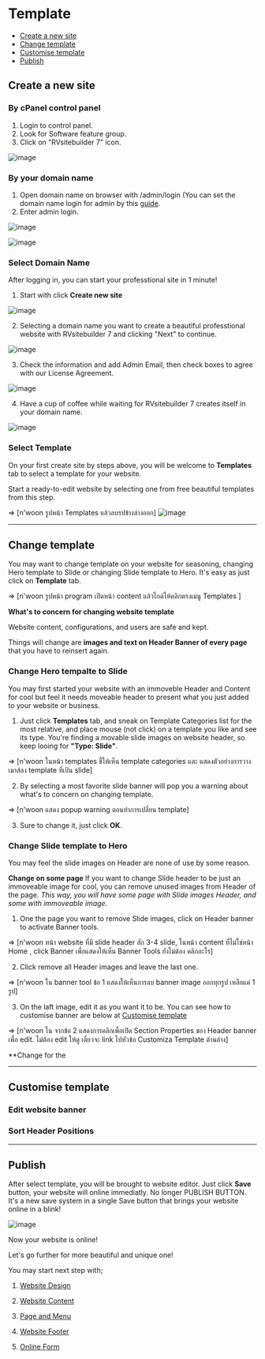 # Template


  - [Create a new site](#createanewsite)
  - [Change template](#changetemplate)
  - [Customise template](#customisetemplate)
  - [Publish](#publish)



<a name="createanewsite"></a>
## Create a new site

### By cPanel control panel

1. Login to control panel.
1. Look for Software feature group.
1. Click on "RVsitebuilder 7" icon.

![image](images/overview1.png)



### By your domain name

1. Open domain name on browser with /admin/login (You can set the domain name login for admin by this [guide](https://user.rvsitebuilder.com/docs/7.2/en/website-membership).
1. Enter admin login.

![image](images/overview2.png)

![image](images/overview3.png)


### Select Domain Name

After logging in, you can start your professtional site in 1 minute!
1. Start with click **Create new site** 

![image](images/create1.png)

2. Selecting a domain name you want to create a beautiful professtional website with RVsitebuilder 7 and clicking "Next" to continue.

![image](images/create2.png)

3. Check the information and add Admin Email, then check boxes to agree with our License Agreement.

![image](images/create3.png)

4. Have a cup of coffee while waiting for RVsitebuilder 7 creates itself in your domain name.

![image](images/create4.png)




### Select Template

On your first create site by steps above, you will be welcome to **Templates** tab to select a template for your website.

Start a ready-to-edit website by selecting one from free beautiful templates from this step.

 => [n'woon รูปหน้า Templates แล้วลบรปข้างล่างออก]
![image](images/selecttemplate.png)

---------------------------------------------------------------------------------------------------

<a name="changetemplate"></a>
## Change template

You may want to change template on your website for seasoning, changing Hero template to Slide or changing Slide template to Hero. It's easy as just click on **Template** tab.

 => [n'woon รูปหน้า program เปิดหน้า content แล้วไกด์ให้คลิกตรงเมนู Templates ]

**What's to concern for changing website template**

Website content, configurations, and users are safe and kept.

Things will change are **images and text on Header Banner of every page** that you have to reinsert again.



### Change Hero tempalte to Slide

You may first started your website with an immoveble Header and Content for cool but feel it needs moveable header to present what you just added to your website or business.

1. Just click **Templates** tab, and sneak on Template Categories list for the most relative, and place mouse (not click) on a template you like and see its type. You're finding a movable slide images on website header, so keep looing for **"Type: Slide"**.

 => [n'woon ในหน้า templates ชี้ให้เห็น template categories และ แสดงตัวอย่างการวางเมาส์ลง template ที่เป้น slide]

2. By selecting a most favorite slide banner will pop you a warning about what's to concern on changing template.

 => [n'woon แสดง popup warning ตอนทำการเปลี่ยน template]

3. Sure to change it, just click **OK**.


### Change Slide template to Hero

You may feel the slide images on Header are none of use by some reason.

**Change on some page**
If you want to change Slide header to be just an immoveable image for cool, you can remove unused images from Header of the page. *This way, you will have some page with Slide images Header, and some with immoveable image.*

1. One the page you want to remove Slide images, click on Header banner to activate Banner tools.

 => [n'woon หน้า website ที่มี slide header สัก 3-4 slide, ในหน้า content ที่ไม่ใช่หน้า Home , click Banner เพื่อแสดงให้เห็น Banner Tools ยังไม่ต้อง คลิกอะไร]

2. Click remove all Header images and leave the last one.

 => [n'woon ใน banner tool ข้อ 1 แสดงให้เห็นการลบ banner image ออกทุกรูป เหลือแค่ 1 รูป]

3. On the laft image, edit it as you want it to be. You can see how to customise banner are below at [Customise template](#customisetemplate)

 => [n'woon ใน จากข้อ 2 แสดงการคลิกเพื่อเปิด Section Properties ของ Header banner เพื่อ edit. ไม่ต้อง edit ให้ดู เดี่ยวจะ link ไปหัวข้อ Customiza Template ด้านล่าง]


**Change for the 


---------------------------------------------------------------------------------------------------


<a name="customisetemplate"></a>
## Customise template

### Edit website banner

### Sort Header Positions



---------------------------------------------------------------------------------------------------


<a name="publish"></a>
## Publish

After select template, you will be brought to website editor. Just click **Save** button, your website will online immediatly. No longer PUBLISH BUTTON. It's a new save system in a single Save button that brings your website online in a blink!

![image](images/save.jpeg)


Now your website is online!

Let's go further for more beautiful and unique one!

You may start next step with;

   1) [Website Design](website-design.md)

   2) [Website Content](website-content.md)

   3) [Page and Menu](page-and-menu.md) 

   4) [Website Footer](website-footer.md)

   5) [Online Form](online-form.md)
   
